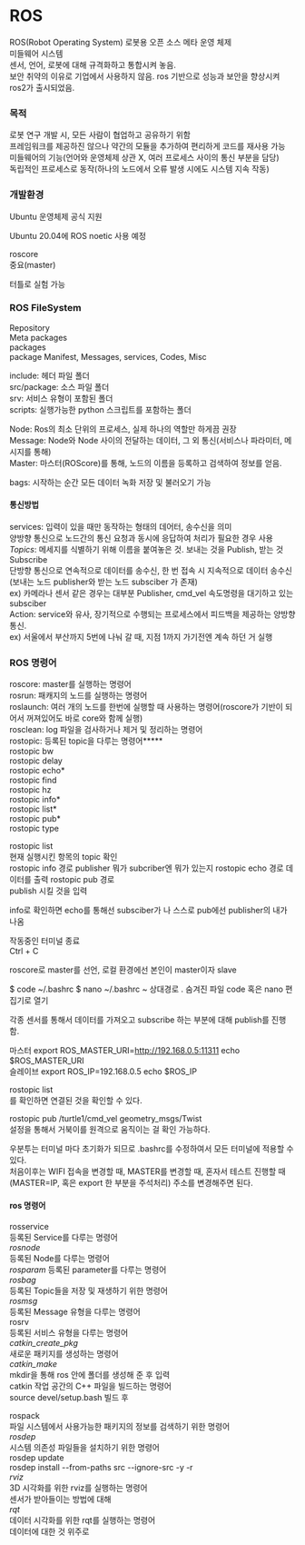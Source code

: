 # ROS  
ROS(Robot Operating System) 로봇용 오픈 소스 메타 운영 체제  
미들웨어 시스템  
센서, 언어, 로봇에 대해 규격화하고 통합시켜 놓음.  
보안 취약의 이유로 기업에서 사용하지 않음. ros 기반으로 성능과 보안을 향상시켜 ros2가 출시되었음.  

### 목적
로봇 연구 개발 시, 모든 사람이 협업하고 공유하기 위함  
프레임워크를 제공하진 않으나 약간의 모듈을 추가하여 편리하게 코드를 재사용 가능  
미들웨어의 기능(언어와 운영체제 상관 X, 여러 프로세스 사이의 통신 부분을 담당)  
독립적인 프로세스로 동작(하나의 노드에서 오류 발생 시에도 시스템 지속 작동)  

### 개발환경 
Ubuntu 운영체제 공식 지원  

Ubuntu 20.04에 ROS noetic 사용 예정  

roscore  
중요(master)

터틀로 실험 가능  

### ROS FileSystem  
Repository  
Meta packages  
packages  
package Manifest, Messages, services, Codes, Misc  

include: 헤더 파일 폴더  
src/package: 소스 파일 폴더  
srv: 서비스 유형이 포함된 폴더    
scripts: 실행가능한 python 스크립트를 포함하는 폴더  

Node: Ros의 최소 단위의 프로세스, 실제 하나의 역할만 하게끔 권장  
Message: Node와 Node 사이의 전달하는 데이터, 그 외 통신(서비스나 파라미터, 메시지를 통해)  
Master: 마스터(ROScore)를 통해, 노드의 이름을 등록하고 검색하여 정보를 얻음.  
  
bags: 시작하는 순간 모든 데이터 녹화 저장 및 불러오기 가능  
  
#### 통신방법
services: 입력이 있을 때만 동작하는 형태의 데어터, 송수신을 의미  
양방향 통신으로 노드간의 통신 요청과 동시에 응답하여 처리가 필요한 경우 사용  
*Topics*: 메세지를 식별하기 위해 이름을 붙여놓은 것. 보내는 것을 Publish, 받는 것 Subscribe  
단방향 통신으로 연속적으로 데이터를 송수신, 한 번 접속 시 지속적으로 데이터 송수신(보내는 노드 publisher와 받는 노드 subsciber 가 존재)  
ex) 카메라나 센서 같은 경우는 대부분 Publisher, cmd_vel 속도명령을 대기하고 있는 subsciber  
Action: service와 유사, 장기적으로 수행되는 프로세스에서 피드백을 제공하는 양방향 통신.  
ex) 서울에서 부산까지 5번에 나눠 갈 때, 지점 1까지 가기전엔 계속 하던 거 실행  

### ROS 명령어
roscore: master를 실행하는 명령어  
rosrun: 패캐지의 노드를 실행하는 명령어  
roslaunch: 여러 개의 노드를 한번에 실행할 때 사용하는 명령어(roscore가 기반이 되어서 꺼져있어도 바로 core와 함께 실행)  
rosclean: log 파일을 검사하거나 제거 및 정리하는 명령어   
rostopic: 등록된 topic을 다루는 명령어*****  
rostopic bw  
rostopic delay  
rostopic echo*  
rostopic find  
rostopic hz  
rostopic info*   
rostopic list*   
rostopic pub*   
rostopic type  
  
rostopic list  
현재 실행시킨 항목의 topic 확인  
rostopic info 경로 
publisher 뭐가 subcriber엔 뭐가 있는지
rostopic echo 경로
데이터를 출력 
rostopic pub 경로  
publish 시킬 것을 입력  


info로 확인하면 
echo를 통해선 subsciber가 나 스스로 pub에선 publisher의 내가 나옴  

작동중인 터미널 종료  
Ctrl + C  

roscore로 master를 선언, 로컬 환경에선 본인이 master이자 slave 

$ code ~/.bashrc
$ nano ~/.bashrc
~ 상대경로  . 숨겨진 파일
code 혹은 nano 편집기로 열기

각종 센서를 통해서 데이터를 가져오고 subscribe 하는 부분에 대해 publish를 진행함.  

마스터
export ROS_MASTER_URI=http://192.168.0.5:11311
echo $ROS_MASTER_URI  
슬레이브
export ROS_IP=192.168.0.5
echo $ROS_IP

rostopic list  
를 확인하면 연결된 것을 확인할 수 있다.  
  
rostopic pub /turtle1/cmd_vel geometry_msgs/Twist  
설정을 통해서 거북이를 원격으로 움직이는 걸 확인 가능하다.

우분투는 터미널 마다 초기화가 되므로 .bashrc를 수정하여서 모든 터미널에 적용할 수 있다.  
처음이후는 WIFI 접속을 변경할 때, MASTER를 변경할 때, 혼자서 테스트 진행할 때(MASTER=IP, 혹은 export 한 부분을 주석처리) 주소를 변경해주면 된다.  

#### ros 명령어  
rosservice  
등록된 Service를 다루는 명령어   
*rosnode*  
등록된 Node를 다루는 명령어  
*rosparam* 
등록된 parameter를 다루는 명령어  
*rosbag*  
등록된 Topic들을 저장 및 재생하기 위한 명령어  
*rosmsg*  
등록된 Message 유형을 다루는 명령어  
rosrv  
등록된 서비스 유형을 다루는 명령어  
*catkin_create_pkg*  
새로운 패키지를 생성하는 명령어  
*catkin_make*  
mkdir을 통해 ros 안에 폴더를 생성해 준 후 입력  
catkin 작업 공간의 C++ 파일을 빌드하는 명령어  
source devel/setup.bash 빌드 후  
  
rospack  
파일 시스템에서 사용가능한 패키지의 정보를 검색하기 위한 명령어  
*rosdep*  
시스템 의존성 파일들을 설치하기 위한 명령어  
rosdep update  
rosdep install --from-paths src --ignore-src -y -r  
*rviz*  
3D 시각화를 위한 rviz를 실행하는 명령어  
센서가 받아들이는 방법에 대해  
*rqt*  
데이터 시각화를 위한 rqt를 실행하는 명령어  
데이터에 대한 것 위주로  









